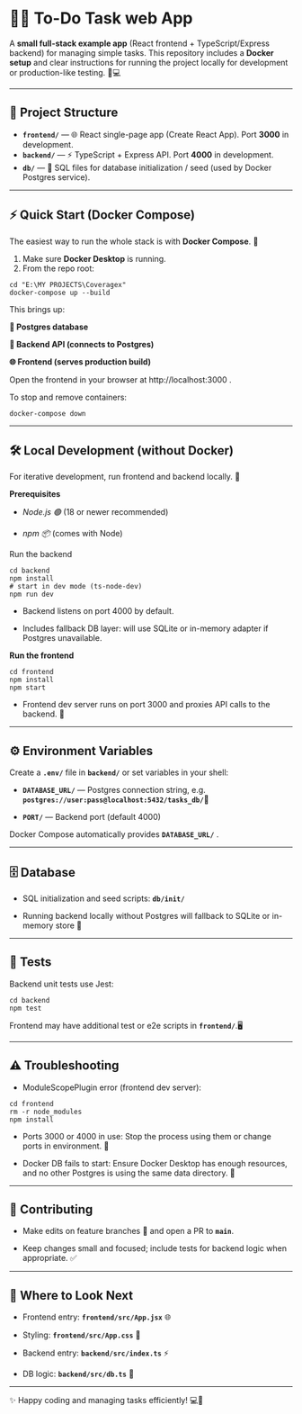 # 📝✨ To-Do Task web App

A **small full-stack example app** (React frontend + TypeScript/Express backend) for managing simple tasks. This repository includes a **Docker setup** and clear instructions for running the project locally for development or production-like testing. 🚀💻

---

## 📂 Project Structure
- **`frontend/`** — 🌐 React single-page app (Create React App). Port **3000** in development.  
- **`backend/`** — ⚡ TypeScript + Express API. Port **4000** in development.  
- **`db/`** — 🐘 SQL files for database initialization / seed (used by Docker Postgres service).  

---

## ⚡ Quick Start (Docker Compose)
The easiest way to run the whole stack is with **Docker Compose**. 🐳

1. Make sure **Docker Desktop** is running.  
2. From the repo root:

```
cd "E:\MY PROJECTS\Coveragex"
docker-compose up --build

```
This brings up:

**🐘 Postgres database**

**🔧 Backend API (connects to Postgres)**

**🌐 Frontend (serves production build)**

Open the frontend in your browser at http://localhost:3000
.

To stop and remove containers:

```
docker-compose down

```
---

## 🛠️ Local Development (without Docker)

For iterative development, run frontend and backend locally. 🔄

**Prerequisites**

- *Node.js 🟢* (18 or newer recommended)

- *npm 📦* (comes with Node)

Run the backend

```
cd backend
npm install
# start in dev mode (ts-node-dev)
npm run dev

```
- Backend listens on port 4000 by default.

- Includes fallback DB layer: will use SQLite or in-memory adapter if Postgres unavailable.

**Run the frontend**

```
cd frontend
npm install
npm start

```
- Frontend dev server runs on port 3000 and proxies API calls to the backend. 🔗

---

## ⚙️ Environment Variables

Create a **`.env/`** file in **`backend/`** or set variables in your shell:

- **`DATABASE_URL/`** — Postgres connection string, e.g. **`postgres://user:pass@localhost:5432/tasks_db/`**🐘

- **`PORT/`** — Backend port (default 4000)

Docker Compose automatically provides **`DATABASE_URL/`** .

---

## 🗄️ Database 

- SQL initialization and seed scripts: **`db/init/`**

- Running backend locally without Postgres will fallback to SQLite or in-memory store 🧪

---

## 🧪 Tests

Backend unit tests use Jest:

```
cd backend
npm test

```
Frontend may have additional test or e2e scripts in **`frontend/`**.🖥️

---

## ⚠️ Troubleshooting

- ModuleScopePlugin error (frontend dev server):

```
cd frontend
rm -r node_modules
npm install

```
- Ports 3000 or 4000 in use: Stop the process using them or change ports in environment. 🔌

- Docker DB fails to start: Ensure Docker Desktop has enough resources, and no other Postgres is using the same data directory. 💾

---

## 🤝 Contributing

- Make edits on feature branches 🌿 and open a PR to **`main`**.

- Keep changes small and focused; include tests for backend logic when appropriate. ✅

---

## 🔎 Where to Look Next

- Frontend entry: **`frontend/src/App.jsx`** 🌐

- Styling: **`frontend/src/App.css`** 🎨

- Backend entry: **`backend/src/index.ts`** ⚡

- DB logic: **`backend/src/db.ts`** 🐘

---

✨ Happy coding and managing tasks efficiently! 💻🎉